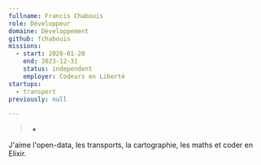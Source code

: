 ```yaml
---
fullname: Francis Chabouis
role: Développeur
domaine: Développement
github: fchabouis
missions:
  - start: 2020-01-20
    end: 2023-12-31
    status: independent
    employer: Codeurs en Liberté
startups:
  - transport
previously: null

---
```

>-
  J'aime l'open-data, les transports, la cartographie, les maths et coder en
  Elixir.
